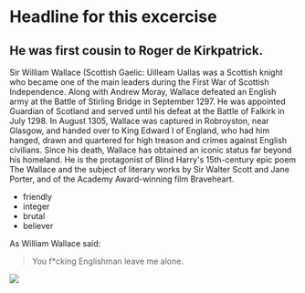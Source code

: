 # Headline for this excercise

## He was first cousin to Roger de Kirkpatrick.

Sir William Wallace (Scottish Gaelic: Uilleam Uallas was a Scottish knight who became one of the main leaders during the First War of Scottish Independence.
Along with Andrew Moray, Wallace defeated an English army at the Battle of Stirling Bridge in September 1297. He was appointed Guardian of Scotland and served until his defeat at the Battle of Falkirk in July 1298. In August 1305, Wallace was captured in Robroyston, near Glasgow, and handed over to King Edward I of England, who had him hanged, drawn and quartered for high treason and crimes against English civilians.
Since his death, Wallace has obtained an iconic status far beyond his homeland. He is the protagonist of Blind Harry's 15th-century epic poem The Wallace and the subject of literary works by Sir Walter Scott and Jane Porter, and of the Academy Award-winning film Braveheart.

* friendly
* integer
* brutal
* believer

As William Wallace said:
> You f*cking Englishman
> leave me alone.

<img src="https://cdn.arstechnica.net/wp-content/uploads/2020/05/braveTOP1-800x533.jpg">